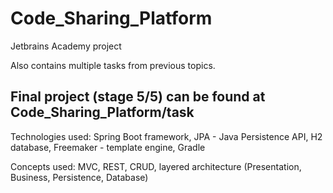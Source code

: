 # Code_Sharing_Platform
Jetbrains Academy project

Also contains multiple tasks from previous topics.

<h2><b>Final project (stage 5/5) can be found at Code_Sharing_Platform/task</b></h2>

Technologies used:
Spring Boot framework,
JPA - Java Persistence API,
H2 database,
Freemaker - template engine,
Gradle

Concepts used:
MVC,
REST, 
CRUD,
layered architecture (Presentation, Business, Persistence, Database)


